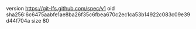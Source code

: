 version https://git-lfs.github.com/spec/v1
oid sha256:6c6475aabfe1ae8ba26f35c6fbea670c2ec1ca53b14922c083c09e39d44f704a
size 80
